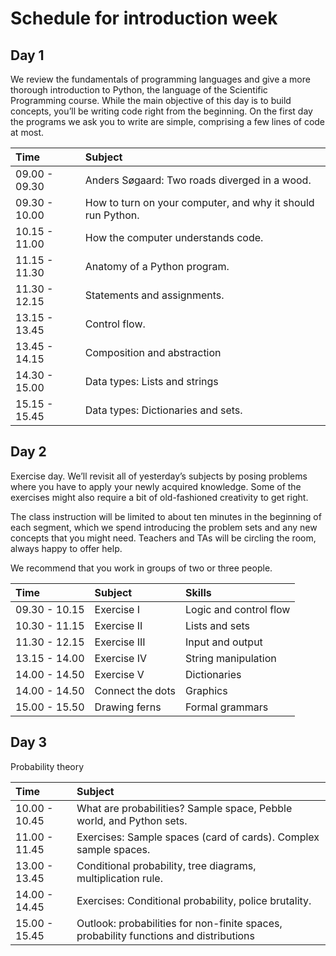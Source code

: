 # Schedule for introduction week 

## Day 1

We review the fundamentals of programming languages and give a more thorough introduction to Python, the language of the Scientific Programming course. While the main objective of this day is to build concepts, you’ll be writing code right from the beginning. On the first day the programs we ask you to write are simple, comprising a few lines of code at most.

| Time          | Subject |
|:-----         |:--------|
| 09.00 - 09.30 | Anders Søgaard: Two roads diverged in a wood. |
| 09.30 - 10.00 | How to turn on your computer, and why it should run Python. | 
| 10.15 - 11.00 | How the computer understands code. |
| 11.15 - 11.30 | Anatomy of a Python program. | 
| 11.30 - 12.15 | Statements and assignments. | 
| 13.15 - 13.45 | Control flow. |
| 13.45 - 14.15 | Composition and abstraction | 
| 14.30 - 15.00 | Data types: Lists and strings| 
| 15.15 - 15.45 | Data types: Dictionaries and sets. | 

## Day 2

Exercise day. We’ll revisit all of yesterday’s subjects by posing problems where you have to apply your newly acquired knowledge. Some of the exercises might also require a bit of old-fashioned creativity to get right.

The class instruction will be limited to about ten minutes in the beginning of each segment, which we spend introducing the problem sets and any new concepts that you might need. Teachers and TAs will be circling the room, always happy to offer help. 

We recommend that you work in groups of two or three people. 

| Time          | Subject | Skills | 
|:-----         |:--------| :-----|
| 09.30 - 10.15 | Exercise I | Logic and control flow |
| 10.30 - 11.15 | Exercise II | Lists and sets | 
| 11.30 - 12.15 | Exercise III | Input and output |
| 13.15 - 14.00 | Exercise IV | String manipulation |
| 14.00 - 14.50 | Exercise V | Dictionaries |
| 14.00 - 14.50 | Connect the dots | Graphics |
| 15.00 - 15.50 | Drawing ferns | Formal grammars |


## Day 3

Probability theory

| Time          | Subject |
|:-----         |:--------|
| 10.00 - 10.45 | What are probabilities? Sample space, Pebble world, and Python sets. | 
| 11.00 - 11.45 | Exercises: Sample spaces (card of cards). Complex sample spaces. | 
| 13.00 - 13.45 | Conditional probability, tree diagrams, multiplication rule.  |
| 14.00 - 14.45 | Exercises: Conditional probability, police brutality. | 
| 15.00 - 15.45 | Outlook: probabilities for non-finite spaces, probability functions and distributions  | 
